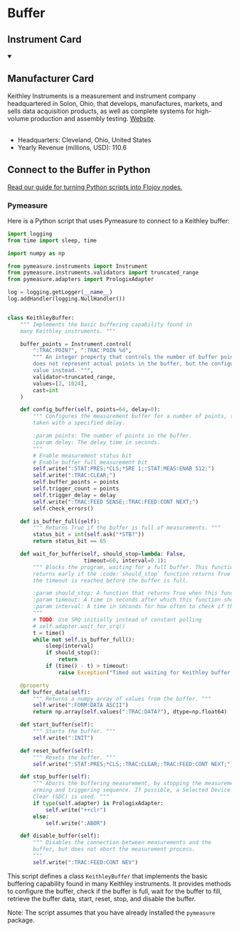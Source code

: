 
# Buffer

## Instrument Card



<details open>
<summary><h2>Manufacturer Card</h2></summary>
Keithley Instruments is a measurement and instrument company headquartered in Solon, Ohio, that develops, manufactures, markets, and sells data acquisition products, as well as complete systems for high-volume production and assembly testing. <a href=https://www.tek.com/en>Website</a>.
<br></br>
<ul>
  <li>Headquarters: Cleveland, Ohio, United States</li>
  <li>Yearly Revenue (millions, USD): 110.6</li>
</ul>
</details>

## Connect to the Buffer in Python

[Read our guide for turning Python scripts into Flojoy nodes.](https://docs.flojoy.ai/custom-nodes/creating-custom-node/)


### Pymeasure

Here is a Python script that uses Pymeasure to connect to a Keithley buffer:

```python
import logging
from time import sleep, time

import numpy as np

from pymeasure.instruments import Instrument
from pymeasure.instruments.validators import truncated_range
from pymeasure.adapters import PrologixAdapter

log = logging.getLogger(__name__)
log.addHandler(logging.NullHandler())


class KeithleyBuffer:
    """ Implements the basic buffering capability found in
    many Keithley instruments. """

    buffer_points = Instrument.control(
        ":TRAC:POIN?", ":TRAC:POIN %d",
        """ An integer property that controls the number of buffer points. This
        does not represent actual points in the buffer, but the configuration
        value instead. """,
        validator=truncated_range,
        values=[2, 1024],
        cast=int
    )

    def config_buffer(self, points=64, delay=0):
        """ Configures the measurement buffer for a number of points, to be
        taken with a specified delay.

        :param points: The number of points in the buffer.
        :param delay: The delay time in seconds.
        """
        # Enable measurement status bit
        # Enable buffer full measurement bit
        self.write(":STAT:PRES;*CLS;*SRE 1;:STAT:MEAS:ENAB 512;")
        self.write(":TRAC:CLEAR;")
        self.buffer_points = points
        self.trigger_count = points
        self.trigger_delay = delay
        self.write(":TRAC:FEED SENSE;:TRAC:FEED:CONT NEXT;")
        self.check_errors()

    def is_buffer_full(self):
        """ Returns True if the buffer is full of measurements. """
        status_bit = int(self.ask("*STB?"))
        return status_bit == 65

    def wait_for_buffer(self, should_stop=lambda: False,
                        timeout=60, interval=0.1):
        """ Blocks the program, waiting for a full buffer. This function
        returns early if the :code:`should_stop` function returns True or
        the timeout is reached before the buffer is full.

        :param should_stop: A function that returns True when this function should return early
        :param timeout: A time in seconds after which this function should return early
        :param interval: A time in seconds for how often to check if the buffer is full
        """
        # TODO: Use SRQ initially instead of constant polling
        # self.adapter.wait_for_srq()
        t = time()
        while not self.is_buffer_full():
            sleep(interval)
            if should_stop():
                return
            if (time() - t) > timeout:
                raise Exception("Timed out waiting for Keithley buffer to fill.")

    @property
    def buffer_data(self):
        """ Returns a numpy array of values from the buffer. """
        self.write(":FORM:DATA ASCII")
        return np.array(self.values(":TRAC:DATA?"), dtype=np.float64)

    def start_buffer(self):
        """ Starts the buffer. """
        self.write(":INIT")

    def reset_buffer(self):
        """ Resets the buffer. """
        self.write(":STAT:PRES;*CLS;:TRAC:CLEAR;:TRAC:FEED:CONT NEXT;")

    def stop_buffer(self):
        """ Aborts the buffering measurement, by stopping the measurement
        arming and triggering sequence. If possible, a Selected Device
        Clear (SDC) is used. """
        if type(self.adapter) is PrologixAdapter:
            self.write("++clr")
        else:
            self.write(":ABOR")

    def disable_buffer(self):
        """ Disables the connection between measurements and the
        buffer, but does not abort the measurement process.
        """
        self.write(":TRAC:FEED:CONT NEV")
```

This script defines a class `KeithleyBuffer` that implements the basic buffering capability found in many Keithley instruments. It provides methods to configure the buffer, check if the buffer is full, wait for the buffer to fill, retrieve the buffer data, start, reset, stop, and disable the buffer.

Note: The script assumes that you have already installed the `pymeasure` package.

